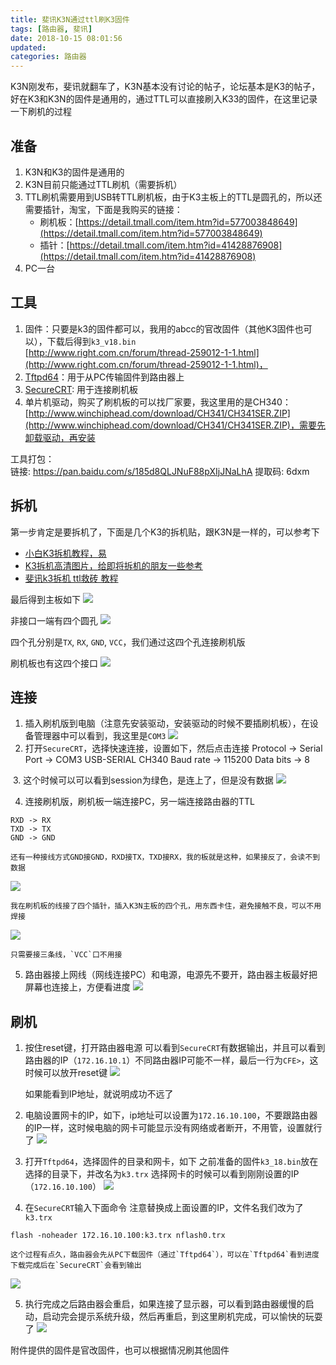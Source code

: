 ```yaml
---
title: 斐讯K3N通过ttl刷K3固件
tags: [路由器, 斐讯]
date: 2018-10-15 08:01:56
updated:
categories: 路由器
---
```



K3N刚发布，斐讯就翻车了，K3N基本没有讨论的帖子，论坛基本是K3的帖子，好在K3和K3N的固件是通用的，通过TTL可以直接刷入K33的固件，在这里记录一下刷机的过程

<!-- more -->

## 准备
1. K3N和K3的固件是通用的
2. K3N目前只能通过TTL刷机（需要拆机）
3. TTL刷机需要用到USB转TTL刷机板，由于K3主板上的TTL是圆孔的，所以还需要插针，淘宝，下面是我购买的链接：  
    * 刷机板：[https://detail.tmall.com/item.htm?id=577003848649](https://detail.tmall.com/item.htm?id=577003848649)
    * 插针：[https://detail.tmall.com/item.htm?id=41428876908](https://detail.tmall.com/item.htm?id=41428876908)
4. PC一台

## 工具
1. 固件：只要是k3的固件都可以，我用的abcc的官改固件（其他K3固件也可以），下载后得到`k3_v18.bin`    
[http://www.right.com.cn/forum/thread-259012-1-1.html](http://www.right.com.cn/forum/thread-259012-1-1.html)，
2. [Tftpd64](http://tftpd32.jounin.net/tftpd32_download.html)：用于从PC传输固件到路由器上
3. [SecureCRT](): 用于连接刷机板
4. 单片机驱动，购买了刷机板的可以找厂家要，我这里用的是CH340：[http://www.winchiphead.com/download/CH341/CH341SER.ZIP](http://www.winchiphead.com/download/CH341/CH341SER.ZIP)，需要先卸载驱动，再安装

工具打包：  
链接: https://pan.baidu.com/s/185d8QLJNuF88pXIjJNaLhA 提取码: 6dxm


## 拆机
第一步肯定是要拆机了，下面是几个K3的拆机贴，跟K3N是一样的，可以参考下

* [小白K3拆机教程，易](http://www.right.com.cn/forum/forum.php?mod=viewthread&tid=261298&page=1)
* [K3拆机高清图片，给即将拆机的朋友一些参考 ](http://www.right.com.cn/forum/forum.php?mod=viewthread&tid=313112&page=1)
* [斐讯k3拆机 ttl救砖 教程](https://www.bilibili.com/video/av25547854)

最后得到主板如下
![](/images/post/1501539561946_.pic.jpg)

非接口一端有四个圆孔
![](/images/post/1521539561960_.pic.jpg)

四个孔分别是`TX`, `RX`, `GND`, `VCC`，我们通过这四个孔连接刷机版

刷机板也有这四个接口
![](/images/post/9f7dec8a-91fa-4f31-b02c-7a38d50cf7f0.png)

## 连接

1. 插入刷机版到电脑（注意先安装驱动，安装驱动的时候不要插刷机板），在设备管理器中可以看到，我这里是`COM3`
![](/images/post/5261539508714_.pic_hd.jpg)
2. 打开`SecureCRT`，选择快速连接，设置如下，然后点击连接
    Protocol -> Serial
    Port -> COM3 USB-SERIAL CH340
    Baud rate -> 115200
    Data bits -> 8

![]()
3. 这个时候可以可以看到session为绿色，是连上了，但是没有数据
![](/images/post/WechatIMG527.png)

4. 连接刷机版，刷机板一端连接PC，另一端连接路由器的TTL
```
RXD -> RX
TXD -> TX
GND -> GND
```
    还有一种接线方式GND接GND，RXD接TX，TXD接RX，我的板就是这种，如果接反了，会读不到数据
![](/images/post/1539572232493.jpg)

    我在刷机板的线接了四个插针，插入K3N主板的四个孔，用东西卡住，避免接触不良，可以不用焊接
![](/images/post/1539571592462.jpg)

    只需要接三条线，`VCC`口不用接

5. 路由器接上网线（网线连接PC）和电源，电源先不要开，路由器主板最好把屏幕也连接上，方便看进度
![](/images/post/1539572736618.jpg)

## 刷机
1. 按住reset键，打开路由器电源
可以看到`SecureCRT`有数据输出，并且可以看到路由器的IP（`172.16.10.1`）不同路由器IP可能不一样，最后一行为`CFE>`，这时候可以放开reset键
![](/images/post/1539572872063.jpg)

    如果能看到IP地址，就说明成功不远了

2. 电脑设置网卡的IP，如下，ip地址可以设置为`172.16.10.100`，不要跟路由器的IP一样，这时候电脑的网卡可能显示没有网络或者断开，不用管，设置就行了
![](/images/post/1539573194674.jpg)

3. 打开`Tftpd64`，选择固件的目录和网卡，如下
之前准备的固件`k3_18.bin`放在选择的目录下，并改名为`k3.trx`
选择网卡的时候可以看到刚刚设置的IP（`172.16.10.100`）
![](/images/post/1539573297662.jpg)

4. 在`SecureCRT`输入下面命令
注意替换成上面设置的IP，文件名我们改为了`k3.trx`
```shell
flash -noheader 172.16.10.100:k3.trx nflash0.trx
```
    这个过程有点久，路由器会先从PC下载固件（通过`Tftpd64`），可以在`Tftpd64`看到进度
    下载完成后在`SecureCRT`会看到输出
![](/images/post/1539573633154.jpg)

5. 执行完成之后路由器会重启，如果连接了显示器，可以看到路由器缓慢的启动，启动完会提示系统升级，然后再重启，到这里刷机完成，可以愉快的玩耍了
![](/images/post/1539573821336.jpg)

附件提供的固件是官改固件，也可以根据情况刷其他固件
